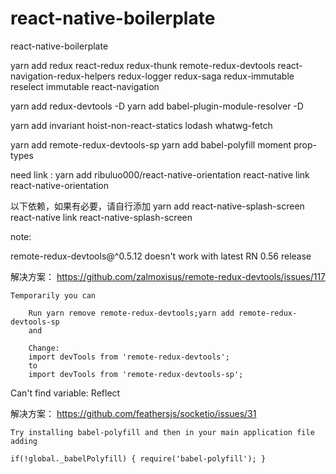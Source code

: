 # react-native-boilerplate
react-native-boilerplate 



yarn add redux react-redux redux-thunk remote-redux-devtools react-navigation-redux-helpers redux-logger redux-saga redux-immutable reselect immutable react-navigation

yarn add redux-devtools -D
yarn add babel-plugin-module-resolver -D

yarn add invariant hoist-non-react-statics lodash whatwg-fetch

yarn add remote-redux-devtools-sp
yarn add babel-polyfill moment prop-types



need link :
yarn add ribuluo000/react-native-orientation 
react-native link react-native-orientation 

以下依赖，如果有必要，请自行添加
yarn add react-native-splash-screen 
react-native link react-native-splash-screen 






note:

remote-redux-devtools@^0.5.12 doesn't work with latest RN 0.56 release

解决方案：
https://github.com/zalmoxisus/remote-redux-devtools/issues/117

```
Temporarily you can

    Run yarn remove remote-redux-devtools;yarn add remote-redux-devtools-sp
    and

    Change:
    import devTools from 'remote-redux-devtools';
    to
    import devTools from 'remote-redux-devtools-sp';

```


Can't find variable: Reflect

解决方案：
https://github.com/feathersjs/socketio/issues/31

```
Try installing babel-polyfill and then in your main application file adding

if(!global._babelPolyfill) { require('babel-polyfill'); }

```
